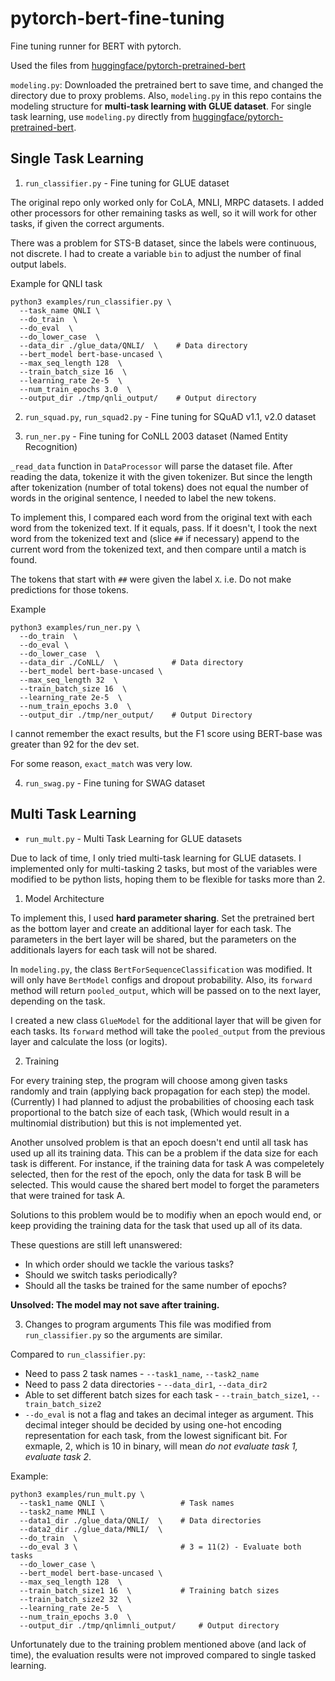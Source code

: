 # pytorch-bert-fine-tuning
Fine tuning runner for BERT with pytorch.

Used the files from [huggingface/pytorch-pretrained-bert](https://github.com/huggingface/pytorch-pretrained-BERT)

`modeling.py`: Downloaded the pretrained bert to save time, and changed the directory due to proxy problems. Also, `modeling.py` in this repo contains the modeling structure for **multi-task learning with GLUE dataset**. For single task learning, use `modeling.py` directly from [huggingface/pytorch-pretrained-bert](https://github.com/huggingface/pytorch-pretrained-BERT).

## Single Task Learning
1. `run_classifier.py` - Fine tuning for GLUE dataset

The original repo only worked only for CoLA, MNLI, MRPC datasets. I added other processors for other remaining tasks as well, so it will work for other tasks, if given the correct arguments.

There was a problem for STS-B dataset, since the labels were continuous, not discrete. I had to create a variable `bin` to adjust the number of final output labels.

Example for QNLI task

```
python3 examples/run_classifier.py \
  --task_name QNLI \
  --do_train  \
  --do_eval  \
  --do_lower_case  \
  --data_dir ./glue_data/QNLI/  \    # Data directory 
  --bert_model bert-base-uncased \
  --max_seq_length 128  \
  --train_batch_size 16  \
  --learning_rate 2e-5  \
  --num_train_epochs 3.0  \
  --output_dir ./tmp/qnli_output/    # Output directory
```

2. `run_squad.py`, `run_squad2.py` - Fine tuning for SQuAD v1.1, v2.0 dataset

3. `run_ner.py` - Fine tuning for CoNLL 2003 dataset (Named Entity Recognition)

`_read_data` function in `DataProcessor` will parse the dataset file. After reading the data, tokenize it with the given tokenizer.
But since the length after tokenization (number of total tokens) does not equal the number of words in the original sentence, I needed to label the new tokens. 

To implement this, I compared each word from the original text with each word from the tokenized text. If it equals, pass. If it doesn't, I took the next word from the tokenized text and (slice `##` if necessary) append to the current word from the tokenized text, and then compare until a match is found.

The tokens that start with `##` were given the label `X`. i.e. Do not make predictions for those tokens.

Example
```
python3 examples/run_ner.py \
  --do_train  \
  --do_eval \
  --do_lower_case  \
  --data_dir ./CoNLL/  \            # Data directory
  --bert_model bert-base-uncased \
  --max_seq_length 32  \
  --train_batch_size 16  \
  --learning_rate 2e-5  \
  --num_train_epochs 3.0  \
  --output_dir ./tmp/ner_output/    # Output Directory
```

I cannot remember the exact results, but the F1 score using BERT-base was greater than 92 for the dev set.

For some reason, `exact_match` was very low.

4. `run_swag.py` - Fine tuning for SWAG dataset

## Multi Task Learning 
* `run_mult.py` - Multi Task Learning for GLUE datasets

Due to lack of time, I only tried multi-task learning for GLUE datasets.
I implemented only for multi-tasking 2 tasks, but most of the variables were modified to be python lists, hoping them to be flexible for tasks more than 2.

1. Model Architecture

To implement this, I used **hard parameter sharing**. Set the pretrained bert as the bottom layer and create an additional layer for each task. The parameters in the bert layer will be shared, but the parameters on the additionals layers for each task will not be shared.

In `modeling.py`, the class `BertForSequenceClassification` was modified. It will only have `BertModel` configs and dropout probability. Also, its `forward` method will return `pooled_output`, which will be passed on to the next layer, depending on the task.

I created a new class `GlueModel` for the additional layer that will be given for each tasks. Its `forward` method will take the `pooled_output` from the previous layer and calculate the loss (or logits).

2. Training

For every training step, the program will choose among given tasks randomly and train (applying back propagation for each step) the model. (Currently) I had planned to adjust the probabilities of choosing each task proportional to the batch size of each task, (Which would result in a multinomial distribution) but this is not implemented yet.

Another unsolved problem is that an epoch doesn't end until all task has used up all its training data. This can be a problem if the data size for each task is different. For instance, if the training data for task A was compeletely selected, then for the rest of the epoch, only the data for task B will be selected. This would cause the shared bert model to forget the parameters that were trained for task A.

Solutions to this problem would be to modifiy when an epoch would end, or keep providing the training data for the task that used up all of its data.

These questions are still left unanswered:
* In which order should we tackle the various tasks?
* Should we switch tasks periodically?
* Should all the tasks be trained for the same number of epochs?

**Unsolved: The model may not save after training.**

3. Changes to program arguments
This file was modified from `run_classifier.py` so the arguments are similar.

Compared to `run_classifier.py`:
* Need to pass 2 task names - `--task1_name`, `--task2_name`
* Need to pass 2 data directories - `--data_dir1`, `--data_dir2`
* Able to set different batch sizes for each task - `--train_batch_size1`, `--train_batch_size2`
* `--do_eval` is not a flag and takes an decimal integer as argument. This decimal integer should be decided by using one-hot encoding representation for each task, from the lowest significant bit. For exmaple, 2, which is 10 in binary, will mean *do not evaluate task 1, evaluate task 2*.

Example:
```
python3 examples/run_mult.py \
  --task1_name QNLI \                 # Task names
  --task2_name MNLI \                 
  --data1_dir ./glue_data/QNLI/  \    # Data directories
  --data2_dir ./glue_data/MNLI/  \    
  --do_train  \
  --do_eval 3 \                       # 3 = 11(2) - Evaluate both tasks
  --do_lower_case \
  --bert_model bert-base-uncased \
  --max_seq_length 128  \
  --train_batch_size1 16  \           # Training batch sizes
  --train_batch_size2 32  \
  --learning_rate 2e-5  \
  --num_train_epochs 3.0  \
  --output_dir ./tmp/qnlimnli_output/     # Output directory
```

Unfortunately due to the training problem mentioned above (and lack of time), the evaluation results were not improved compared to single tasked learning.
